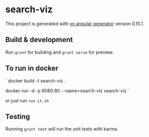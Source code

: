 # search-viz

This project is generated with [yo angular generator](https://github.com/yeoman/generator-angular)
version 0.15.1.

## Build & development

Run `grunt` for building and `grunt serve` for preview.

## To run in docker
`
docker build -t search-viz .

docker run -d -p 8080:80 --name=search-viz search-viz
`

or just run `run-it.sh`

## Testing

Running `grunt test` will run the unit tests with karma.
